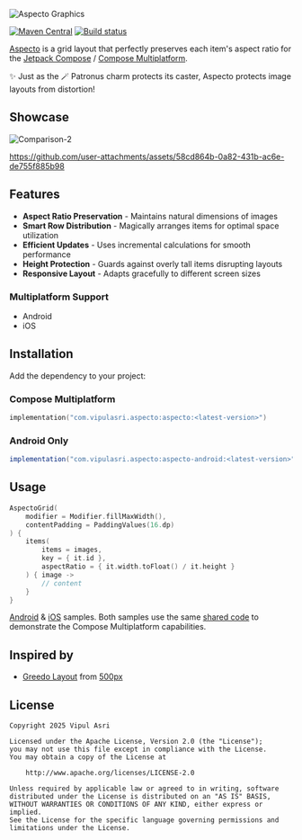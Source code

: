 ![Aspecto Graphics](https://github.com/user-attachments/assets/27b8e750-cc42-4e99-b8ff-ea549f118aa5)<br>

[![Maven Central](https://img.shields.io/maven-central/v/com.vipulasri.aspecto/aspecto)](https://search.maven.org/search?q=g:com.vipulasri.aspecto)
[![Build status](https://github.com/vipulasri/aspecto/actions/workflows/publish.yml/badge.svg)](https://github.com/vipulasri/aspecto/actions)

[Aspecto](https://github.com/vipulasri/aspecto) is a grid layout that perfectly preserves each item's aspect ratio for the [Jetpack Compose](https://developer.android.com/compose) / [Compose Multiplatform](https://www.jetbrains.com/compose-multiplatform/).

✨ Just as the 🪄 Patronus charm protects its caster, Aspecto protects image layouts from distortion!<br>

## Showcase
![Comparison-2](https://github.com/user-attachments/assets/dc7a23f5-ba2c-469a-a5d4-e0ea7dd03b7d)

https://github.com/user-attachments/assets/58cd864b-0a82-431b-ac6e-de755f885b98

## Features

- **Aspect Ratio Preservation** - Maintains natural dimensions of images
- **Smart Row Distribution** - Magically arranges items for optimal space utilization
- ️**Efficient Updates** - Uses incremental calculations for smooth performance
- **Height Protection** - Guards against overly tall items disrupting layouts
- **Responsive Layout** - Adapts gracefully to different screen sizes

### Multiplatform Support
- Android
- iOS

## Installation

Add the dependency to your project:

### Compose Multiplatform
```kotlin
implementation("com.vipulasri.aspecto:aspecto:<latest-version>")
```

### Android Only
```groovy
implementation("com.vipulasri.aspecto:aspecto-android:<latest-version>")
```

## Usage

```kotlin
AspectoGrid(
    modifier = Modifier.fillMaxWidth(),
    contentPadding = PaddingValues(16.dp)
) {
    items(
        items = images,
        key = { it.id },
        aspectRatio = { it.width.toFloat() / it.height }
    ) { image ->
        // content
    }
}
```
[Android](https://github.com/vipulasri/aspecto/tree/main/sample) & 
[iOS](https://github.com/vipulasri/aspecto/tree/main/iosApp) samples.
Both samples use the same [shared code](https://github.com/vipulasri/aspecto/tree/main/sample/src/commonMain/kotlin/com/vipulasri/aspecto/sample/App.kt) to demonstrate the Compose Multiplatform capabilities.

## Inspired by

* [Greedo Layout](https://github.com/500px/greedo-layout-for-android) from [500px](https://github.com/500px)

## License

```
Copyright 2025 Vipul Asri

Licensed under the Apache License, Version 2.0 (the "License");
you may not use this file except in compliance with the License.
You may obtain a copy of the License at

    http://www.apache.org/licenses/LICENSE-2.0

Unless required by applicable law or agreed to in writing, software
distributed under the License is distributed on an "AS IS" BASIS,
WITHOUT WARRANTIES OR CONDITIONS OF ANY KIND, either express or implied.
See the License for the specific language governing permissions and
limitations under the License.
```
